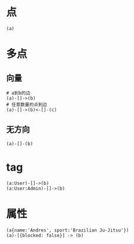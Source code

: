 # 点
```
(a)
```

# 多点

## 向量
```
# a到b的边
(a)-[]->(b)
# 任意数量的点到边
(a)-[]->(b)<-[]-(c)
```
## 无方向
```
(a)-[]-(b)
```

# tag
```
(a:User)-[]->(b)
(a:User:Admin)-[]->(b)
```

# 属性
```
(a{name:'Andres', sport:'Brazilian Ju-Jitsu'})
(a)-[{blocked: false}] -> (b)
```

